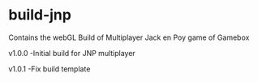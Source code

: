 # build-jnp
Contains the webGL Build of Multiplayer Jack en Poy game of Gamebox

v1.0.0
-Initial build for JNP multiplayer

v1.0.1
-Fix build template
